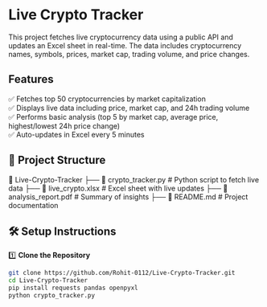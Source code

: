# Live Crypto Tracker 

This project fetches live cryptocurrency data using a public API and updates an Excel sheet in real-time. The data includes cryptocurrency names, symbols, prices, market cap, trading volume, and price changes.

## Features  
✅ Fetches top 50 cryptocurrencies by market capitalization  
✅ Displays live data including price, market cap, and 24h trading volume  
✅ Performs basic analysis (top 5 by market cap, average price, highest/lowest 24h price change)  
✅ Auto-updates in Excel every 5 minutes  

## 📂 Project Structure  
📁 Live-Crypto-Tracker
├── 📄 crypto_tracker.py # Python script to fetch live data
├── 📄 live_crypto.xlsx # Excel sheet with live updates
├── 📄 analysis_report.pdf # Summary of insights
├── 📄 README.md # Project documentation


## 🛠️ Setup Instructions  
1️⃣ **Clone the Repository**  
   ```bash
   git clone https://github.com/Rohit-0112/Live-Crypto-Tracker.git
   cd Live-Crypto-Tracker
pip install requests pandas openpyxl
python crypto_tracker.py

